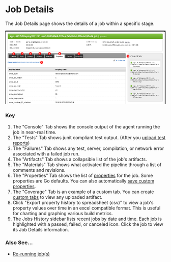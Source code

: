 # Job Details

The Job Details page shows the details of a job within a specific stage.

![Job Details Page](../resources/images/cruise/JobDetails.png)

### Key

1.  The "Console" Tab shows the console output of the agent running the job in near-real time.
2.  The "Tests" Tab shows junit compliant test output. (After you [upload test reports](../configuration/dev_upload_test_report.html))
3.  The "Failures" Tab shows any test, server, compilation, or network error associated with a failed job run.
4.  The "Artifacts" Tab shows a collapsible list of the job's artifacts.
5.  The "Materials" Tab shows what activated the pipeline through a list of comments and revisions.
6.  The "Properties" Tab shows the list of [properties](../advanced_usage/properties.html) for the job. Some properties are Go defaults. You can also automatically [save custom properties](../faq/dev_save_properties.html).
7.  The "Coverage" Tab is an example of a custom tab. You can create [custom tabs](../faq/dev_see_artifact_as_tab.html) to view any uploaded artifact.
8.  Click "Export property history to spreadsheet (csv)" to view a job's property values over time in an excel compatible format. This is useful for charting and graphing various build metrics.
9.  The Jobs History sidebar lists recent jobs by date and time. Each job is highlighted with a passed, failed, or canceled icon. Click the job to view its Job Details information.

### Also See...

-   [Re-running job(s)](../faq/job_rerun.html)